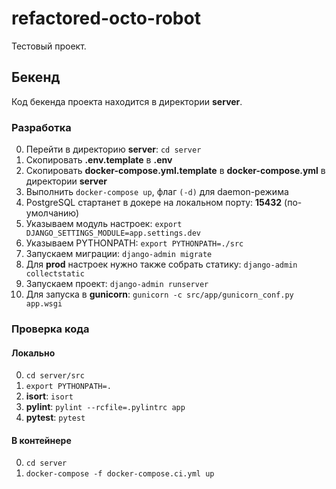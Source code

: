 # refactored-octo-robot

Тестовый проект.

## Бекенд

Код бекенда проекта находится в директории **server**.

### Разработка
0. Перейти в директорию **server**: `cd server`
0. Скопировать **.env.template** в **.env**
0. Скопировать **docker-compose.yml.template** в **docker-compose.yml** в директории **server**
0. Выполнить `docker-compose up`, флаг `(-d)` для daemon-режима
0. PostgreSQL стартанет в докере на локальном порту: **15432** (по-умолчанию)
0. Указываем модуль настроек: `export DJANGO_SETTINGS_MODULE=app.settings.dev`
0. Указываем PYTHONPATH: `export PYTHONPATH=./src`
0. Запускаем миграции: `django-admin migrate`
0. Для **prod** настроек нужно также собрать статику: `django-admin collectstatic`
0. Запускаем проект: `django-admin runserver`
0. Для запуска в **gunicorn**: `gunicorn -c src/app/gunicorn_conf.py app.wsgi`

### Проверка кода

#### Локально
0. `cd server/src`
0. `export PYTHONPATH=.`
0. **isort**: `isort`
0. **pylint**: `pylint --rcfile=.pylintrc app`
0. **pytest**: `pytest`

#### В контейнере
0. `cd server`
0. `docker-compose -f docker-compose.ci.yml up`
